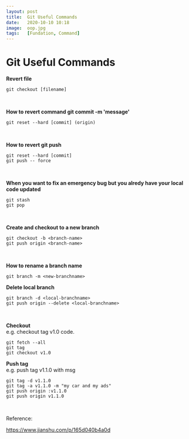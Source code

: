 ```yaml
---
layout: post
title:  Git Useful Commands
date:   2020-10-10 10:18
image:  oop.jpg
tags:   [Fundation, Command]
---
```


# Git Useful Commands

**Revert file**  
```
git checkout [filename]
```

<!-- Line breaks -->
<br />

**How to revert command git commit -m 'message'**  
```
git reset --hard [commit] (origin)
```

<!-- Line breaks -->
<br />

**How to revert git push**  
```
git reset --hard [commit]
git push -- force
```

<!-- Line breaks -->
<br />

**When you want to fix an emergency bug but you alredy have your local code updated**  
```
git stash
git pop
```

<!-- Line breaks -->
<br />

**Create and checkout to a new branch**  
```
git checkout -b <branch-name>
git push origin <branch-name>
```

<!-- Line breaks -->
<br />

**How to rename a branch name**  
```
git branch -m <new-branchname>
```

**Delete local branch**  
```
git branch -d <local-branchname>
git push origin --delete <local-branchname>
```

<!-- Line breaks -->
<br />

**Checkout**  
e.g. checkout tag v1.0 code.
```
git fetch --all
git tag
git checkout v1.0
```

**Push tag**  
e.g. push tag v1.1.0 with msg 
```
git tag -d v1.1.0
git tag -a v1.1.0 -m "my car and my ads"
git push origin :v1.1.0
git push origin v1.1.0
```

<!-- Line breaks -->
<br />

 Reference:

 https://www.jianshu.com/p/165d040b4a0d